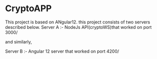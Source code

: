 # CryptoAPP
This project is based on ANgular12.
this project consists of two servers described below.
Server A :- NodeJs API(cryptoWS)that worked on port 3000/

and similarly, 

Server B :- Angular 12 server that worked on port 4200/

